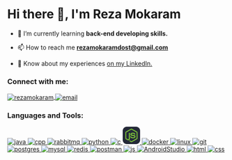 <h1 align="left">Hi there 👋, I'm Reza Mokaram</h1>

- 🌱 I’m currently learning **back-end developing skills.**

- 📫 How to reach me **rezamokaramdost@gmail.com**

- 📄 Know about my experiences [on my LinkedIn.](https://www.linkedin.com/in/rezamokaram/)

<h3 align="left">Connect with me:</h3>
<p align="left">
    <a href="https://www.linkedin.com/in/rezamokaram/" target="blank">
        <img align="center" src="https://www.vectorlogo.zone/logos/linkedin/linkedin-icon.svg" alt="rezamokaram" height="30" width="40" />
    </a>
    <a href="mailto:rezamokaramdost@gmail.com" target="blank">
        <img align="center" src="https://www.vectorlogo.zone/logos/gmail/gmail-icon.svg" alt="email" height="30" width="40" />
    </a>
</p>

<h3 align="left">Languages and Tools:</h3>

<p align="left"> 
    <a href="https://www.cprogramming.com/" target="_blank" rel="noreferrer">   
        <img src="https://skillicons.dev/icons?i=cpp" alt="java" width="40" height="40"/>  
    </a>
    <a href="https://go.dev/" target="_blank" rel="noreferrer">  
        <img src="https://skillicons.dev/icons?i=go" alt="cpp" width="40" height="40"/> 
    </a>
    <a href="https://www.rabbitmq.com/" target="_blank" rel="noreferrer"> 
        <img src="https://skillicons.dev/icons?i=rabbitmq" alt="rabbitmq" width="40" height="40"/> 
    </a>
    <a href="https://www.python.org/" target="_blank" rel="noreferrer"> 
        <img src="https://skillicons.dev/icons?i=python" alt="python" width="40" height="40"/> 
    </a>
    <a href="https://www.cprogramming.com/" target="_blank" rel="noreferrer"> 
        <img src="https://skillicons.dev/icons?i=c" alt="c" width="40" height="40"/>
    </a>
    <a href="https://nodejs.org/en" target="_blank" rel="noreferrer"> 
        <img src="./resources/nodejs.svg" alt="nodejs" width="40" height="40"/>
    </a>
    <a href="https://www.docker.com/" target="_blank" rel="noreferrer">
        <img src="https://skillicons.dev/icons?i=docker" alt="docker" width="40" height="40"/>  
    </a>
    <a href="https://www.linux.org/" target="_blank" rel="noreferrer">
        <img src="https://skillicons.dev/icons?i=linux" alt="linux" width="40" height="40"/>
    </a>
    <a href="https://git-scm.com/" target="_blank" rel="noreferrer">
        <img src="https://skillicons.dev/icons?i=git" alt="git" width="40" height="40"/>
    </a>
    <a href="https://www.postgresql.org/" target="_blank" rel="noreferrer">
        <img src="https://skillicons.dev/icons?i=postgres" alt="postgres" width="40" height="40"/>
    </a>
    <a href="https://www.mysql.com/" target="_blank" rel="noreferrer">
        <img src="https://skillicons.dev/icons?i=mysql" alt="mysql" width="40" height="40"/>
    </a>
    <a href="https://redis.io/" target="_blank" rel="noreferrer">
        <img src="https://skillicons.dev/icons?i=redis" alt="redis" width="40" height="40"/>
    </a>
    <a href="https://www.postman.com/" target="_blank" rel="noreferrer">
        <img src="https://skillicons.dev/icons?i=postman" alt="postman" width="40" height="40"/>
    </a>
        <a href="https://developer.mozilla.org/en-US/docs/Web/JavaScript" target="_blank" rel="noreferrer">
        <img src="https://skillicons.dev/icons?i=js" alt="js" width="40" height="40"/>
    </a>
    <a href="https://developer.android.com/" target="_blank" rel="noreferrer">
        <img src="https://skillicons.dev/icons?i=androidstudio" alt="AndroidStudio" width="40" height="40"/>
    </a>
    <a href="https://www.w3schools.com/html/" target="_blank" rel="noreferrer">
        <img src="https://skillicons.dev/icons?i=html" alt="html" width="40" height="40"/>
    </a>
    <a href="https://www.w3schools.com/css/" target="_blank" rel="noreferrer">
        <img src="https://skillicons.dev/icons?i=css" alt="css" width="40" height="40"/>
    </a>
</p>

<!--START_SECTION:waka-->
<!--END_SECTION:waka-->
